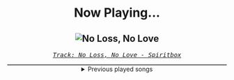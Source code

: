 <div align="center"> 
<h1>Now Playing...</h1>

![No Loss, No Love](https://i.scdn.co/image/ab67616d00001e02bdfc81a648022a346195c4d4)
--
_<samp><a href="https://open.spotify.com/track/3be9lEoOwbDROZViutmSgd">Track: No Loss, No Love - Spiritbox</a></samp>_

<div style="border: 1px #4B5054 solid"></div>
<details>
  <summary>
    Previous played songs
  </summary>
  <table>
    <thead>
      <tr>
        <th>
          Artist
        </th>
        <th>
          Song
        </th>
        <th>
          Link
        </th>
      </tr>
    </thead>
    <tbody>
      <tr><td>Spiritbox</td><td>No Loss, No Love</td><td><a href="https://open.spotify.com/track/3be9lEoOwbDROZViutmSgd">https://open.spotify.com/track/3be9lEoOwbDROZViutmSgd</a></td></tr><tr><td>Storm Seeker</td><td>Homeward Bound</td><td><a href="https://open.spotify.com/track/39YdxOK7bxBzO89H9yu7Gj">https://open.spotify.com/track/39YdxOK7bxBzO89H9yu7Gj</a></td></tr><tr><td>Windwaker</td><td>Arcane</td><td><a href="https://open.spotify.com/track/6opPm7ldduOxXQuml8HMTK">https://open.spotify.com/track/6opPm7ldduOxXQuml8HMTK</a></td></tr><tr><td>izzy reign</td><td>Into Oblivion</td><td><a href="https://open.spotify.com/track/4j36mP14s5fGAuIYOv7IwR">https://open.spotify.com/track/4j36mP14s5fGAuIYOv7IwR</a></td></tr><tr><td>Memphis May Fire</td><td>Hell Is Empty</td><td><a href="https://open.spotify.com/track/5mLIqXC7aVVj2iDGWj9gKX">https://open.spotify.com/track/5mLIqXC7aVVj2iDGWj9gKX</a></td></tr><tr><td>A Day To Remember</td><td>Make It Make Sense</td><td><a href="https://open.spotify.com/track/4KFGxkAAP5D1HIBSwMv7d1">https://open.spotify.com/track/4KFGxkAAP5D1HIBSwMv7d1</a></td></tr><tr><td>Jinjer</td><td>Fast Draw</td><td><a href="https://open.spotify.com/track/2dOws9NCWkERe4EA4ZY6cl">https://open.spotify.com/track/2dOws9NCWkERe4EA4ZY6cl</a></td></tr><tr><td>Spiritbox</td><td>Soft Spine</td><td><a href="https://open.spotify.com/track/2vvmh71PrBHRDulUBxucNA">https://open.spotify.com/track/2vvmh71PrBHRDulUBxucNA</a></td></tr><tr><td>Killswitch Engage</td><td>Broken Glass</td><td><a href="https://open.spotify.com/track/5wf08CWg0lCjFtipLN2881">https://open.spotify.com/track/5wf08CWg0lCjFtipLN2881</a></td></tr><tr><td>Memphis May Fire</td><td>Shapeshifter</td><td><a href="https://open.spotify.com/track/5ygnLI5tPzIxNbJamKzeBw">https://open.spotify.com/track/5ygnLI5tPzIxNbJamKzeBw</a></td></tr><tr><td>Architects</td><td>Blackhole</td><td><a href="https://open.spotify.com/track/3sYUfVmIK2D1WanlDtgWgf">https://open.spotify.com/track/3sYUfVmIK2D1WanlDtgWgf</a></td></tr><tr><td>Killswitch Engage</td><td>Aftermath</td><td><a href="https://open.spotify.com/track/3qoGPplCfPEDOhl2Blvju8">https://open.spotify.com/track/3qoGPplCfPEDOhl2Blvju8</a></td></tr><tr><td>Jinjer</td><td>Hedonist</td><td><a href="https://open.spotify.com/track/5inmhteJ05HIag4glFiA9f">https://open.spotify.com/track/5inmhteJ05HIag4glFiA9f</a></td></tr><tr><td>Sān-Z</td><td>Stars Align</td><td><a href="https://open.spotify.com/track/62OmUhX3LOCp1mpyDCgnbb">https://open.spotify.com/track/62OmUhX3LOCp1mpyDCgnbb</a></td></tr><tr><td>Killswitch Engage</td><td>Requiem</td><td><a href="https://open.spotify.com/track/25MvjrFM8C6wyCPuQE39TR">https://open.spotify.com/track/25MvjrFM8C6wyCPuQE39TR</a></td></tr><tr><td>Dynazty</td><td>Dark Angel</td><td><a href="https://open.spotify.com/track/3SUv7McJO6MXWlPA5Xlytd">https://open.spotify.com/track/3SUv7McJO6MXWlPA5Xlytd</a></td></tr><tr><td>Architects</td><td>Curse</td><td><a href="https://open.spotify.com/track/2qjuFf6kSU6hqcvXL37lzQ">https://open.spotify.com/track/2qjuFf6kSU6hqcvXL37lzQ</a></td></tr><tr><td>Arch Enemy</td><td>Blood Dynasty</td><td><a href="https://open.spotify.com/track/4bjI8tkPu8OGGPKifMbiTa">https://open.spotify.com/track/4bjI8tkPu8OGGPKifMbiTa</a></td></tr><tr><td>Jinjer</td><td>Tumbleweed</td><td><a href="https://open.spotify.com/track/77JDxN5CgU3hjNYTG4hdni">https://open.spotify.com/track/77JDxN5CgU3hjNYTG4hdni</a></td></tr><tr><td>Dynazty</td><td>Call of the Night</td><td><a href="https://open.spotify.com/track/4u7qqETJQs20AVRY8u9zjR">https://open.spotify.com/track/4u7qqETJQs20AVRY8u9zjR</a></td></tr>
    </tbody>
  </table>
</details>

</div>
